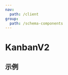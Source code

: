 ```yaml
---
nav:
  path: /client
group:
  path: /schema-components
---
```


# KanbanV2

## 示例

<code src="./demos/demo1.tsx" />
